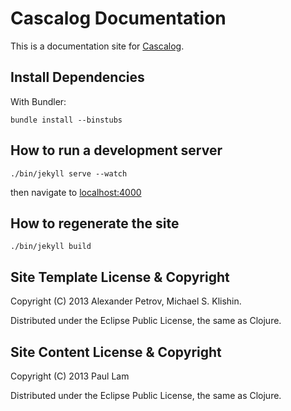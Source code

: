 # Cascalog Documentation

This is a documentation site for [Cascalog](http://www.cascalog.org).

## Install Dependencies

With Bundler:

    bundle install --binstubs

## How to run a development server

    ./bin/jekyll serve --watch

then navigate to [localhost:4000](http://localhost:4000)

## How to regenerate the site

    ./bin/jekyll build

## Site Template License & Copyright

Copyright (C) 2013 Alexander Petrov, Michael S. Klishin.

Distributed under the Eclipse Public License, the same as Clojure.

## Site Content License & Copyright

Copyright (C) 2013 Paul Lam

Distributed under the Eclipse Public License, the same as Clojure.
